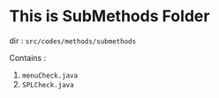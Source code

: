 # This is SubMethods Folder

dir : `src/codes/methods/submethods`

Contains : 
1. `menuCheck.java`
2. `SPLCheck.java`
